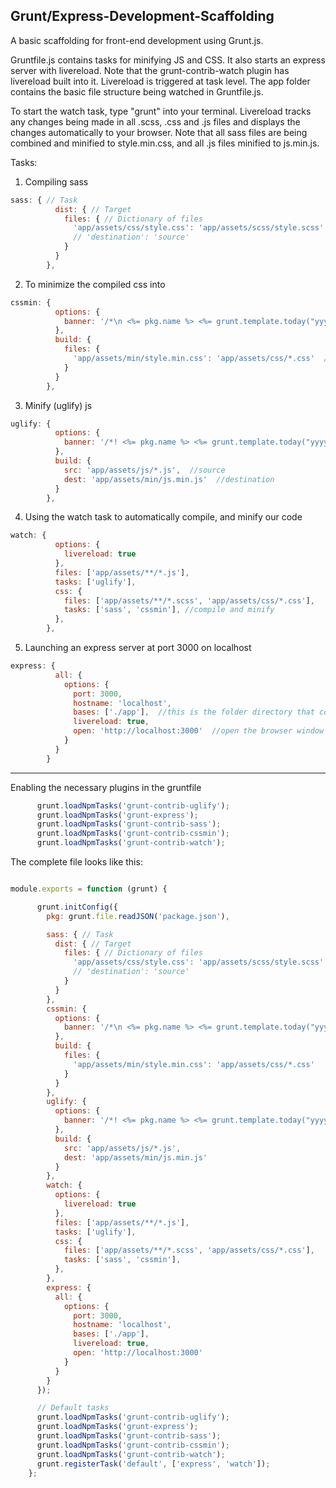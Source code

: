 ## Grunt/Express-Development-Scaffolding

A basic scaffolding for front-end development using Grunt.js.

Gruntfile.js contains tasks for minifying JS and CSS.  It also starts an express server with livereload.  Note that the grunt-contrib-watch plugin has livereload built into it.  Livereload is triggered at task level.  The app folder contains the basic file structure being watched in Gruntfile.js.

To start the watch task, type "grunt" into your terminal.  Livereload tracks any changes being made in all .scss, .css and .js files and displays the changes automatically to your browser.  Note that all sass files are being combined and minified to style.min.css, and all .js files minified to js.min.js.

Tasks:

1. Compiling sass
```js
sass: { // Task 
          dist: { // Target        
            files: { // Dictionary of files 
              'app/assets/css/style.css': 'app/assets/scss/style.scss'  //unless you plan to use @import in your sass files, add every sass file to this listing
              // 'destination': 'source' 
            }
          }
        },
```


2. To minimize the compiled css into 
```js
cssmin: {
          options: {
            banner: '/*\n <%= pkg.name %> <%= grunt.template.today("yyyy-mm-dd") %> \n*/\n'
          },
          build: {
            files: {
              'app/assets/min/style.min.css': 'app/assets/css/*.css'  // the '*' is used to denote "any" or "all" files of that extension
            }
          }
        },
```


3. Minify (uglify) js
```js
uglify: {
          options: {
            banner: '/*! <%= pkg.name %> <%= grunt.template.today("yyyy-mm-dd") %> */\n'
          },
          build: {
            src: 'app/assets/js/*.js',  //source
            dest: 'app/assets/min/js.min.js'  //destination
          }
        },
```

4. Using the watch task to automatically compile, and minify our code
```js
watch: {
          options: {
            livereload: true
          },
          files: ['app/assets/**/*.js'],
          tasks: ['uglify'],
          css: {
            files: ['app/assets/**/*.scss', 'app/assets/css/*.css'],
            tasks: ['sass', 'cssmin'], //compile and minify
          },
        },
```

5. Launching an express server at port 3000 on localhost
```js
express: {
          all: {
            options: {
              port: 3000,
              hostname: 'localhost',
              bases: ['./app'],  //this is the folder directory that contains your app, or index.html
              livereload: true,
              open: 'http://localhost:3000'  //open the browser window to localhost:3000
            }
          }
        }
```

---

Enabling the necessary plugins in the gruntfile

```js
      grunt.loadNpmTasks('grunt-contrib-uglify');         
      grunt.loadNpmTasks('grunt-express');
      grunt.loadNpmTasks('grunt-contrib-sass');
      grunt.loadNpmTasks('grunt-contrib-cssmin');
      grunt.loadNpmTasks('grunt-contrib-watch');
```

The complete file looks like this: 

```js

module.exports = function (grunt) {

      grunt.initConfig({
        pkg: grunt.file.readJSON('package.json'),

        sass: { // Task 
          dist: { // Target        
            files: { // Dictionary of files 
              'app/assets/css/style.css': 'app/assets/scss/style.scss'
              // 'destination': 'source' 
            }
          }
        },
        cssmin: {
          options: {
            banner: '/*\n <%= pkg.name %> <%= grunt.template.today("yyyy-mm-dd") %> \n*/\n'
          },
          build: {
            files: {
              'app/assets/min/style.min.css': 'app/assets/css/*.css'
            }
          }
        },
        uglify: {
          options: {
            banner: '/*! <%= pkg.name %> <%= grunt.template.today("yyyy-mm-dd") %> */\n'
          },
          build: {
            src: 'app/assets/js/*.js',
            dest: 'app/assets/min/js.min.js'
          }
        },
        watch: {
          options: {
            livereload: true
          },
          files: ['app/assets/**/*.js'],
          tasks: ['uglify'],
          css: {
            files: ['app/assets/**/*.scss', 'app/assets/css/*.css'],
            tasks: ['sass', 'cssmin'],
          },
        },
        express: {
          all: {
            options: {
              port: 3000,
              hostname: 'localhost',
              bases: ['./app'],
              livereload: true,
              open: 'http://localhost:3000'
            }
          }
        }
      });

      // Default tasks    
      grunt.loadNpmTasks('grunt-contrib-uglify');     
      grunt.loadNpmTasks('grunt-express');
      grunt.loadNpmTasks('grunt-contrib-sass');
      grunt.loadNpmTasks('grunt-contrib-cssmin');
      grunt.loadNpmTasks('grunt-contrib-watch');     
      grunt.registerTask('default', ['express', 'watch']);
    };
```